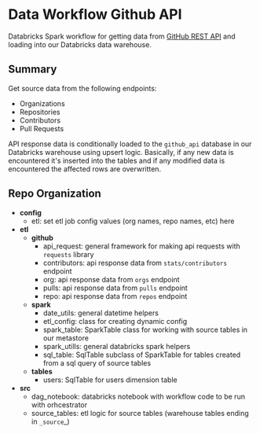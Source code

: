 # Data Workflow Github API
Databricks Spark workflow for getting data from [GitHub REST API](https://docs.github.com/en/rest?apiVersion=2022-11-28) and loading into our Databricks data warehouse.

## Summary
Get source data from the following endpoints:
- Organizations
- Repositories
- Contributors
- Pull Requests

API response data is conditionally loaded to the `github_api` database in our Databricks warehouse using upsert logic. Basically, if any new data is encountered it's inserted into the tables and if any modified data is encountered the affected rows are overwritten.

## Repo Organization

- **config**
  - etl: set etl job config values (org names, repo names, etc) here
- **etl**
  - **github**
    - api_request: general framework for making api requests with `requests` library
    - contributors: api response data from `stats/contributors` endpoint
    - org: api response data from `orgs` endpoint
    - pulls: api response data from `pulls` endpoint
    - repo: api response data from `repos` endpoint     
  - **spark**
    - date_utils: general datetime helpers
    - etl_config: class for creating dynamic config
    - spark_table: SparkTable class for working with source tables in our metastore
    - spark_utills: general databricks spark helpers
    - sql_table: SqlTable subclass of SparkTable for tables created from a sql query of source tables
  - **tables**
    - users: SqlTable for users dimension table
- **src**
  -  dag_notebook: databricks notebook with workflow code to be run with orhcestrator
  -  source_tables: etl logic for source tables (warehouse tables ending in `_source`_)
 
